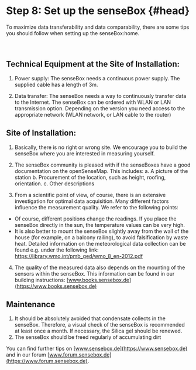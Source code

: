 # Step 8: Set up the senseBox {#head}
<div class="description">To maximize data transferability and data comparability, there are some tips you should follow when setting up the senseBox:home.</div>

<div class="line">
    <br>
    <br>
</div>

## Technical Equipment at the Site of Installation:

1.	Power supply: The senseBox needs a continuous power supply. The supplied cable has a length of 3m.

2.	Data transfer: The senseBox needs a way to continuously transfer data to the Internet. The senseBox can be ordered with WLAN or LAN transmission option. Depending on the version you need access to the appropriate network (WLAN network, or LAN cable to the router)

## Site of Installation:

1.	Basically, there is no right or wrong site. We encourage you to build the senseBox where you are interested in measuring yourself.

2.	The senseBox community is pleased with if the senseBoxes have a good documentation on the openSenseMap. This includes:
a. A picture of the station
b. Procurement of the location, such as height, roofing, orientation.
c. Other descriptions

3.	From a scientific point of view, of course, there is an extensive investigation for optimal data acquisition. Many different factors influence the measurement quality. We refer to the following points:
* Of course, different positions change the readings. If you place the senseBox directly in the sun, the temperature values can be very high.
* It is also better to mount the senseBox slightly away from the wall of the house (for example, on a balcony railing), to avoid falsification by waste heat.
Detailed information on the meteorological data collection can be found e.g. under the following link:
https://library.wmo.int/pmb_ged/wmo_8_en-2012.pdf 

4.	The quality of the measured data also depends on the mounting of the sensors within the senseBox. This information can be found in our building instructions: [www.books.sensebox.de](https://www.books.sensebox.de)


## Maintenance

1. It should be absolutely avoided that condensate collects in the senseBox. Therefore, a visual check of the senseBox is recommended at least once a month. If necessary, the Silica gel should be renewed.
2. The senseBox should be freed regularly of accumulating dirt

You can find further tips on [www.sensebox.de](https://www.sensebox.de) and in our forum [www.forum.sensebox.de](https://www.forum.sensebox.de).  
